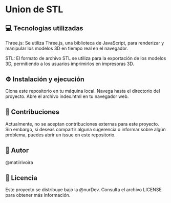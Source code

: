 <h1>Union de STL</h1>

<h2 style="font-size: 20px;">💻 Tecnologías utilizadas</h2>
Three.js: Se utiliza Three.js, una biblioteca de JavaScript, para renderizar y manipular los modelos 3D en tiempo real en el navegador.

STL: El formato de archivo STL se utiliza para la exportación de los modelos 3D, permitiendo a los usuarios imprimirlos en impresoras 3D.


<h2 style="font-size: 20px;">⚙️ Instalación y ejecución</h2>
Clona este repositorio en tu máquina local.
Navega hasta el directorio del proyecto.
Abre el archivo index.html en tu navegador web.

<h2 style="font-size: 20px;">🤝 Contribuciones</h2>
Actualmente, no se aceptan contribuciones externas para este proyecto. Sin embargo, si deseas compartir alguna sugerencia o informar sobre algún problema, puedes abrir un issue en este repositorio.

<h2 style="font-size: 20px;">📧 Autor</h2>
@matiirivoira

<h2 style="font-size: 20px;">🔐 Licencia</h2>
Este proyecto se distribuye bajo la @nurDev. Consulta el archivo LICENSE para obtener más información.
